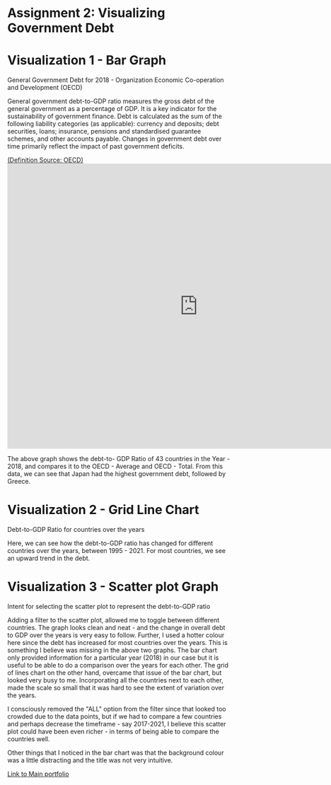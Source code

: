 
# Assignment 2: Visualizing Government Debt


# Visualization 1 - Bar Graph
<p>General Government Debt for 2018 - Organization Economic Co-operation and Development (OECD)<p>
 
<p>General government debt-to-GDP ratio measures the gross debt of the general government as a percentage of GDP. It is a key indicator for the sustainability of government finance. Debt is calculated as the sum of the following liability categories (as applicable): currency and deposits; debt securities, loans; insurance, pensions and standardised guarantee schemes, and other accounts payable. Changes in government debt over time primarily reflect the impact of past government deficits.<p><a href="https://data.oecd.org/gga/general-government-debt.htm">(Definition Source: OECD)</a>
 

 
 
<iframe src="https://data.oecd.org/chart/6vxY" width="860" height="645" style="border: 0" mozallowfullscreen="true" webkitallowfullscreen="true" allowfullscreen="true"><a href="https://data.oecd.org/chart/6vxY" target="_blank">OECD Chart: General government debt, Total, % of GDP, Annual, 2018</a></iframe>

<p>The above graph shows the debt-to- GDP Ratio of 43 countries in the Year - 2018, and compares it to the OECD - Average and OECD - Total. From this data, we can see that Japan had the highest government debt, followed by Greece.</p>




# Visualization 2 - Grid Line Chart
<p>Debt-to-GDP Ratio for countries over the years</p>
<div class="flourish-embed flourish-chart" data-src="visualisation/7676309"><script src="https://public.flourish.studio/resources/embed.js"></script></div>

<p>Here, we can see how the debt-to-GDP ratio has changed for different countries over the years, between 1995 - 2021. For most countries, we see an upward trend in the debt.</p>



 
# Visualization 3 - Scatter plot Graph

<div class="flourish-embed flourish-scatter" data-src="visualisation/7701060"><script src="https://public.flourish.studio/resources/embed.js"></script></div>


<p>Intent for selecting the scatter plot to represent the debt-to-GDP ratio</p>

<p>Adding a filter to the scatter plot, allowed me to toggle between different countries. The graph looks clean and neat - and the change in overall debt to GDP over the years is very easy to follow. Further, I used a hotter colour here since the debt has increased for most countries over the years. 
This is something I believe was missing in the above two graphs. The bar chart only provided information for a particular year (2018) in our case but it is useful to be able to do a comparison over the years for each other. The grid of lines chart on the other hand, overcame that issue of the bar chart, but looked very busy to me. Incorporating all the countries next to each other, made the scale so small that it was hard to see the extent of variation over the years. </p>
<p>I consciously removed the "ALL" option from the filter since that looked too crowded due to the data points, but if we had to compare a few countries and perhaps decrease the timeframe - say 2017-2021, I believe this scatter plot could have been even richer - in terms of being able to compare the countries well. </p>
<p>Other things that I noticed in the bar chart was that the background colour was a little distracting and the title was not very intuitive.</p>


[Link to Main portfolio](README.md)

